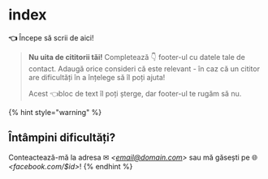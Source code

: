 # index

**👈** Începe să scrii de aici!

> **Nu uita de cititorii tăi!** Completează 👇 footer-ul cu datele tale de contact. Adaugă orice consideri că este relevant - în caz că un cititor are dificultăți în a înțelege să îl poți ajuta!
>
> Acest 👈bloc de text îl poți șterge, dar footer-ul te rugăm să nu.

{% hint style="warning" %}
## Întâmpini dificultăți?

Conteactează-mă la adresa ✉ _&lt;email@domain.com&gt;_ sau mă găsești pe 🌐 _&lt;facebook.com/$id&gt;_!
{% endhint %}

